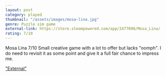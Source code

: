 ```yaml
---
layout: post
category: played
thumbnail: "/assets/images/mosa-lina.jpg"
genre: Puzzle sim game
external-link: https://store.steampowered.com/app/2477090/Mosa_Lina/
rating: 7/10
---
```

Mosa Lina
7/10
Small creative game with a lot to offer but lacks "oomph". I do need to revisit it as some point and give it a full fair chance to impress me.

["External"](https://store.steampowered.com/app/2477090/Mosa_Lina/)